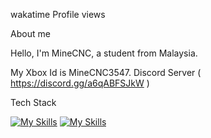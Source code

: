 wakatime Profile views

About me

Hello, I'm MineCNC, a student from Malaysia.

My Xbox Id is MineCNC3547.
Discord Server ( https://discord.gg/a6qABFSJkW )


Tech Stack

[![My Skills](https://skillicons.dev/icons?i=js,html,css,python,powershell,unity)](https://skillicons.dev)
[![My Skills](https://skillicons.dev/icons?i=discord,youtube)](https://skillicons.dev)

